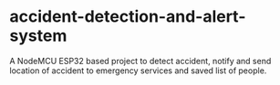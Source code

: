 # accident-detection-and-alert-system
A NodeMCU ESP32 based project to detect accident, notify and send location of accident to emergency services and saved list of people.
